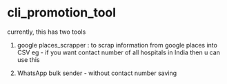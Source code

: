 # cli_promotion_tool

currently, this has two tools
1) google places_scrapper :
    to scrap information from google places into CSV
    eg - if you want contact number of all hospitals in India then u can use this
    
2) WhatsApp  bulk sender - without contact number saving 

